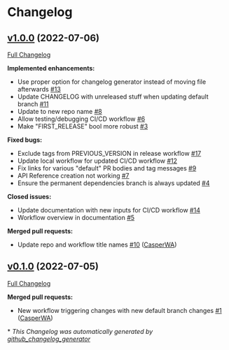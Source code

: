 # Changelog

## [v1.0.0](https://github.com/CasperWA/ci-cd/tree/v1.0.0) (2022-07-06)

[Full Changelog](https://github.com/CasperWA/ci-cd/compare/v0.1.0...v1.0.0)

**Implemented enhancements:**

- Use proper option for changelog generator instead of moving file afterwards [\#13](https://github.com/CasperWA/ci-cd/issues/13)
- Update CHANGELOG with unreleased stuff when updating default branch [\#11](https://github.com/CasperWA/ci-cd/issues/11)
- Update to new repo name [\#8](https://github.com/CasperWA/ci-cd/issues/8)
- Allow testing/debugging CI/CD workflow [\#6](https://github.com/CasperWA/ci-cd/issues/6)
- Make "FIRST\_RELEASE" bool more robust [\#3](https://github.com/CasperWA/ci-cd/issues/3)

**Fixed bugs:**

- Exclude tags from PREVIOUS\_VERSION in release workflow [\#17](https://github.com/CasperWA/ci-cd/issues/17)
- Update local workflow for updated CI/CD workflow [\#12](https://github.com/CasperWA/ci-cd/issues/12)
- Fix links for various "default" PR bodies and tag messages [\#9](https://github.com/CasperWA/ci-cd/issues/9)
- API Reference creation not working [\#7](https://github.com/CasperWA/ci-cd/issues/7)
- Ensure the permanent dependencies branch is always updated [\#4](https://github.com/CasperWA/ci-cd/issues/4)

**Closed issues:**

- Update documentation with new inputs for CI/CD workflow [\#14](https://github.com/CasperWA/ci-cd/issues/14)
- Workflow overview in documentation [\#5](https://github.com/CasperWA/ci-cd/issues/5)

**Merged pull requests:**

- Update repo and workflow title names [\#10](https://github.com/CasperWA/ci-cd/pull/10) ([CasperWA](https://github.com/CasperWA))

## [v0.1.0](https://github.com/CasperWA/ci-cd/tree/v0.1.0) (2022-07-05)

[Full Changelog](https://github.com/CasperWA/ci-cd/compare/15676e5c3b8ecb7291ab14c228b927883d0df8f5...v0.1.0)

**Merged pull requests:**

- New workflow triggering changes with new default branch changes [\#1](https://github.com/CasperWA/ci-cd/pull/1) ([CasperWA](https://github.com/CasperWA))



\* *This Changelog was automatically generated by [github_changelog_generator](https://github.com/github-changelog-generator/github-changelog-generator)*
